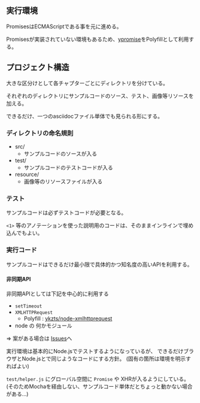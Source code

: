 ## 実行環境

PromisesはECMAScriptである事を元に進める。

Promisesが実装されていない環境もあるため、[ypromise](https://github.com/yahoo/ypromise "ypromise")をPolyfillとして利用する。

## プロジェクト構造

大きな区分けとして各チャプターごとにディレクトリを分けている。

それぞれのディレクトリにサンプルコードのソース、テスト、画像等リソースを加える。

できるだけ、一つのasciidocファイル単体でも見られる形にする。

### ディレクトリの命名規則

* src/
    * サンプルコードのソースが入る
* test/
    * サンプルコードのテストコードが入る
* resource/
    * 画像等のリソースファイルが入る

### テスト

サンプルコードは必ずテストコードが必要となる。

`<1>` 等のアノテーションを使った説明用のコードは、そのままインラインで埋め込んでもよい。

### 実行コード

サンプルコードはできるだけ最小限で具体的かつ知名度の高いAPIを利用する。

#### 非同期API

非同期APIとしては下記を中心的に利用する

* `setTimeout`
* `XMLHTTPRequest`
    * Polyfill : [ykzts/node-xmlhttprequest](https://github.com/ykzts/node-xmlhttprequest "ykzts/node-xmlhttprequest")
* node の 何かモジュール

=> 案がある場合は [Issues](https://github.com/azu/Promises-book/issues "Issues · azu/Promises-book")へ

実行環境は基本的にNode.jsでテストするようになっているが、
できるだけブラウザとNode.jsとで同じようなコードにする方針。
(固有の箇所は環境を明示すればよい)

`test/helper.js` にグローバル空間に `Promise` や XHRが入るようにしている。
(そのためMochaを経由しない、サンプルコード単体だとちょっと動かない場合がある…)